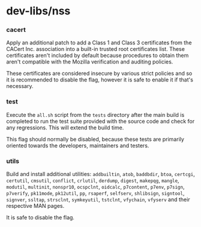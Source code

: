 # dev-libs/nss

### cacert
Apply an additional patch to add a Class 1 and Class 3 certificates from the CACert Inc. association into a built-in trusted root certificates list. These certificates aren't included by default because procedures to obtain them aren't compatible with the Mozilla verification and auditing policies.

These certificates are considered insecure by various strict policies and so it is recommended to disable the flag, however it is safe to enable it if that's necessary.

### test
Execute the `all.sh` script from the `tests` directory after the main build is completed to run the test suite provided with the source code and check for any regressions. This will extend the build time.

This flag should normally be disabled, because these tests are primarily oriented towards the developers, maintainers and testers.

### utils
Build and install additional utilities: `addbuiltin`, `atob`, `baddbdir`, `btoa`, `certcgi`, `certutil`, `cmsutil`, `conflict`, `crlutil`, `derdump`, `digest`, `makepqg`, `mangle`, `modutil`, `multinit`, `nonspr10`, `ocspclnt`, `oidcalc`, `p7content`, `p7env`, `p7sign`, `p7verify`, `pk11mode`, `pk12util`, `pp`, `rsaperf`, `selfserv`, `shlibsign`, `signtool`, `signver`, `ssltap`, `strsclnt`, `symkeyutil`, `tstclnt`, `vfychain`, `vfyserv` and their respective MAN pages.

It is safe to disable the flag.
